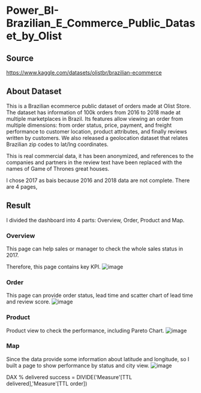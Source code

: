 # Power_BI-Brazilian_E_Commerce_Public_Dataset_by_Olist

## Source 
https://www.kaggle.com/datasets/olistbr/brazilian-ecommerce


## About Dataset
This is a Brazilian ecommerce public dataset of orders made at Olist Store. The dataset has information of 100k orders from 2016 to 2018 made at multiple marketplaces in Brazil. Its features allow viewing an order from multiple dimensions: from order status, price, payment, and freight performance to customer location, product attributes, and finally reviews written by customers. We also released a geolocation dataset that relates Brazilian zip codes to lat/lng coordinates.

This is real commercial data, it has been anonymized, and references to the companies and partners in the review text have been replaced with the names of Game of Thrones great houses.

I chose 2017 as bais because 2016 and 2018 data are not complete.
There are 4 pages,


## Result
I divided the dashboard into 4 parts: Overview, Order, Product and Map.

### Overview
This page can help sales or manager to check the whole sales status in 2017.

Therefore, this page contains key KPI.
![image](https://github.com/e19931107/Power_BI-Brazilian_E_Commerce_Public_Dataset_by_Olist/assets/50692450/a10ce187-6148-4eee-b52a-e312273df55c)

### Order
This page can provide order status, lead time and scatter chart of lead time and review score.
![image](https://github.com/e19931107/Power_BI-Brazilian_E_Commerce_Public_Dataset_by_Olist/assets/50692450/91a6aab9-3717-4483-ac46-5b58862caad5)

### Product
Product view to check the performance, including Pareto Chart.
![image](https://github.com/e19931107/Power_BI-Brazilian_E_Commerce_Public_Dataset_by_Olist/assets/50692450/5dfc23bf-1095-4f24-b9fc-38d450a4a8fb)

### Map
Since the data provide some information about latitude and longitude, so I built a page to show performance by status and city view.
![image](https://github.com/e19931107/Power_BI-Brazilian_E_Commerce_Public_Dataset_by_Olist/assets/50692450/3acf5d47-e93a-4076-9e1d-eb695daed4f9)

DAX
  % delivered success = DIVIDE('Measure'[TTL delivered],'Measure'[TTL order])
